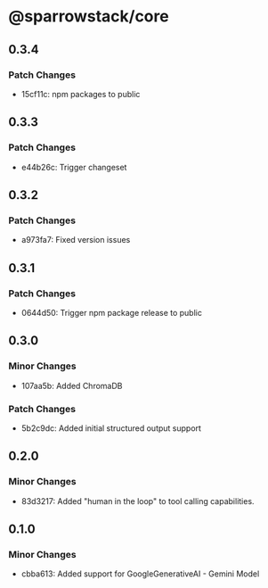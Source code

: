 # @sparrowstack/core

## 0.3.4

### Patch Changes

- 15cf11c: npm packages to public

## 0.3.3

### Patch Changes

- e44b26c: Trigger changeset

## 0.3.2

### Patch Changes

- a973fa7: Fixed version issues

## 0.3.1

### Patch Changes

- 0644d50: Trigger npm package release to public

## 0.3.0

### Minor Changes

- 107aa5b: Added ChromaDB

### Patch Changes

- 5b2c9dc: Added initial structured output support

## 0.2.0

### Minor Changes

- 83d3217: Added "human in the loop" to tool calling capabilities.

## 0.1.0

### Minor Changes

- cbba613: Added support for GoogleGenerativeAI - Gemini Model
